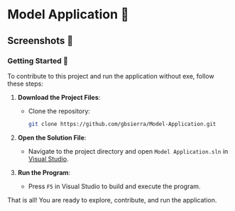 # Model Application 🏦


## Screenshots 📸


### Getting Started 🚀

To contribute to this project and run the application without exe, follow these steps:

1. **Download the Project Files**:
   - Clone the repository:
     ```bash
     git clone https://github.com/gbsierra/Model-Application.git
     ```

2. **Open the Solution File**:
   - Navigate to the project directory and open `Model Application.sln` in [Visual Studio](https://visualstudio.microsoft.com/).

3. **Run the Program**:
   - Press `F5` in Visual Studio to build and execute the program.

That is all! You are ready to explore, contribute, and run the application.